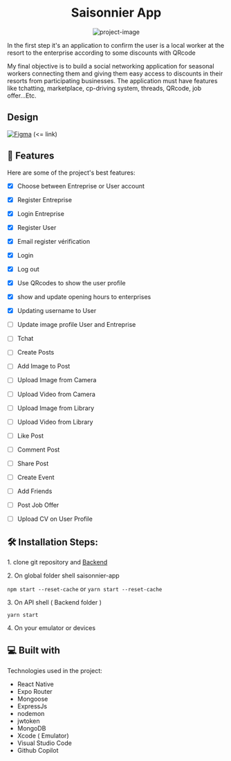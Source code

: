 <h1 align="center" id="title">Saisonnier App</h1>

<p align="center"><img src="https://socialify.git.ci/Deuli-P/saisonnier-app/image?language=1&amp;owner=1&amp;name=1&amp;stargazers=1&amp;theme=Light" alt="project-image"></p>


<p id='description'> In the first step it's an application to confirm the user is a local worker at the resort to the enterprise according to some discounts with QRcode </p>

<p id="description">My final objective is to build a social networking application for seasonal workers connecting them and giving them easy access to discounts in their resorts from participating businesses. 
  The application must have features like tchatting, marketplace, cp-driving system, threads, QRcode, job offer...Etc.
</p>

 <h2> Design</h2>

<a href="https://www.figma.com/file/v8yrGgAygumY3VDBKceqRk/Saisonnier-App?type=design&node-id=0%3A1&mode=design&t=QB3B8rDacEggxW13-1">![Figma](https://img.shields.io/badge/figma-%23F24E1E.svg?style=for-the-badge&logo=figma&logoColor=white)</a> (<= link)

<h2>🧐 Features</h2>

Here are some of the project's best features:

*   [x] Choose between Entreprise or User account
*   [x] Register Entreprise
*   [x] Login Entreprise
*   [x] Register User
*   [x] Email register vérification 
*   [x] Login
*   [x] Log out
*   [x] Use QRcodes to show the user profile
*   [x] show and update opening hours to enterprises
*   [x] Updating username to User 
*   [ ] Update image profile User and Entreprise
*   [ ] Tchat
*   [ ] Create Posts
*   [ ] Add Image to Post
*   [ ] Upload Image from Camera
*   [ ] Upload Video from Camera
*   [ ] Upload Image from Library
*   [ ] Upload Video from Library
*   [ ] Like Post
*   [ ] Comment Post
*   [ ] Share Post
*   [ ] Create Event
*   [ ] Add Friends
*   [ ] Post Job Offer
*   [ ] Upload CV on User Profile
        

<h2>🛠️ Installation Steps:</h2>

<p>1. clone git repository and <a href="https://github.com/Deuli-P/Backend-Saisonnier">Backend</a></p>

<p>2. On global folder shell saisonnier-app</p>

```npm start --reset-cache``` 
  or 
  ```yarn start --reset-cache```

<p>3. On API shell ( Backend folder )</p>

```
yarn start
```

<p>4. On your emulator or devices</p>

  
  
<h2>💻 Built with</h2>

Technologies used in the project:

*   React Native
*   Expo Router
*   Mongoose
*   ExpressJs
*   nodemon
*   jwtoken
*   MongoDB
*   Xcode ( Emulator)
*   Visual Studio Code
*   Github Copilot
